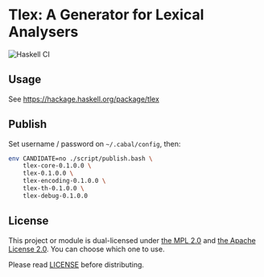 # Tlex: A Generator for Lexical Analysers

![Haskell CI](https://github.com/mizunashi-mana/tlex/workflows/Haskell%20CI/badge.svg)

## Usage

See https://hackage.haskell.org/package/tlex

## Publish

Set username / password on `~/.cabal/config`, then:

```bash
env CANDIDATE=no ./script/publish.bash \
    tlex-core-0.1.0.0 \
    tlex-0.1.0.0 \
    tlex-encoding-0.1.0.0 \
    tlex-th-0.1.0.0 \
    tlex-debug-0.1.0.0
```

## License

This project or module is dual-licensed under [the MPL 2.0](http://mozilla.org/MPL/2.0/) and [the Apache License 2.0](https://www.apache.org/licenses/LICENSE-2.0). You can choose which one to use.

Please read [LICENSE](https://github.com/mizunashi-mana/tlex/blob/master/LICENSE) before distributing.
